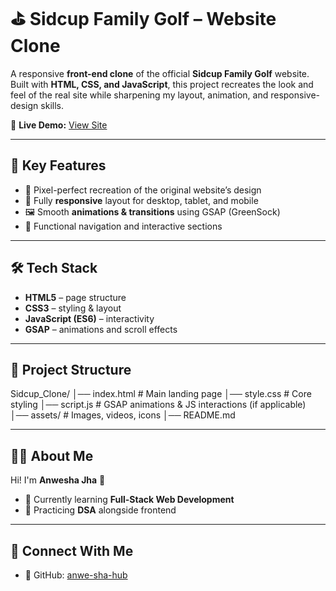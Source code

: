 # ⛳ Sidcup Family Golf – Website Clone  

A responsive **front-end clone** of the official **Sidcup Family Golf** website.  
Built with **HTML, CSS, and JavaScript**, this project recreates the look and feel of the real site while sharpening my layout, animation, and responsive-design skills.

🔗 **Live Demo:** [View Site](#) 

---

## 🎯 Key Features
- 🎨 Pixel-perfect recreation of the original website’s design  
- 📱 Fully **responsive** layout for desktop, tablet, and mobile  
- 🖼️ Smooth **animations & transitions** using GSAP (GreenSock)  
- 🔗 Functional navigation and interactive sections  

---

## 🛠️ Tech Stack
- **HTML5** – page structure  
- **CSS3** – styling & layout  
- **JavaScript (ES6)** – interactivity  
- **GSAP** – animations and scroll effects  

---

## 📂 Project Structure
Sidcup_Clone/
│── index.html # Main landing page
│── style.css # Core styling
│── script.js # GSAP animations & JS interactions (if applicable)
│── assets/ # Images, videos, icons
│── README.md

---

## 🙋‍♀️ About Me
Hi! I'm **Anwesha Jha** 👋  
- 🌱 Currently learning **Full-Stack Web Development**  
- 🧠 Practicing **DSA** alongside frontend  

---

## 🔗 Connect With Me
- 🐙 GitHub: [anwe-sha-hub](https://github.com/anwe-sha-hub)  
